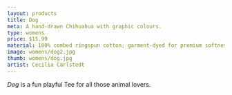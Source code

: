 ```yaml
---
layout: products
title: Dog
meta: A hand-drawn Chihuahua with graphic colours.
type: womens
price: $15.99
material: 100% combed ringspun cotton; garment-dyed for premium softness and minimal shrinkage.
image: womens/dog2.jpg
thumb: womens/dog.jpg
artist: Cecilia Carlstedt
---
```


*Dog* is a fun playful Tee for all those animal lovers.

